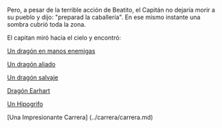 Pero, a pesar de la terrible acción de Beatito, el Capitán no
dejaría morir a su pueblo y dijo: "preparad la caballería".
En ese mismo instante una sombra cubrió toda la zona.

El capitan miró hacia el cielo y encontró:

[Un dragón en manos enemigas](dragon_malvado/dragon_malvado.md)

[Un dragón aliado](dragon_aliado/dragon_aliado.md)

[Un dragón salvaje](dragon_salvaje/dragon_salvaje.md)

[Dragón Earhart](../dragon/dragon.md)

[Un Hipogrifo](hipogrifo/hipogrifo.md)

[Una Impresionante Carrera] (../carrera/carrera.md)
